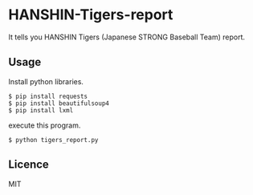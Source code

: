 # HANSHIN-Tigers-report
It tells you HANSHIN Tigers (Japanese STRONG Baseball Team) report.

## Usage
Install python libraries.
```
$ pip install requests
$ pip install beautifulsoup4
$ pip install lxml
```

execute this program.
```
$ python tigers_report.py
```

## Licence
MIT
